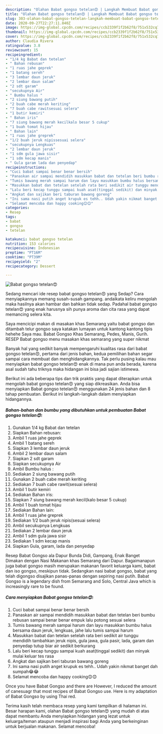 ```yaml
---
description: "Olahan Babat gongso tetelan😍 | Langkah Membuat Babat gongso tetelan😍 Yang Enak Banget"
title: "Olahan Babat gongso tetelan😍 | Langkah Membuat Babat gongso tetelan😍 Yang Enak Banget"
slug: 303-olahan-babat-gongso-tetelan-langkah-membuat-babat-gongso-tetelan-yang-enak-banget
date: 2020-09-27T22:27:11.840Z
image: https://img-global.cpcdn.com/recipes/ccb2339f1f2b62f8/751x532cq70/babat-gongso-tetelan😍-foto-resep-utama.jpg
thumbnail: https://img-global.cpcdn.com/recipes/ccb2339f1f2b62f8/751x532cq70/babat-gongso-tetelan😍-foto-resep-utama.jpg
cover: https://img-global.cpcdn.com/recipes/ccb2339f1f2b62f8/751x532cq70/babat-gongso-tetelan😍-foto-resep-utama.jpg
author: Claudia Rivera
ratingvalue: 3.8
reviewcount: 15
recipeingredient:
- "1/4 kg Babat dan tetelan"
- " Bahan rebusan"
- "1 ruas jahe geprek"
- "1 batang sereh"
- "3 lembar daun jeruk"
- "2 lembar daun salam"
- "2 sdt garam"
- "secukupnya Air"
- " Bumbu halus "
- "2 siung bawang putih"
- "2 buah cabe merah keriting"
- "7 buah cabe rawitsesuai selera"
- "1 butir kemiri"
- " Bahan iris"
- "7 siung bawang merah kecilkalo besar 5 cukup"
- "1 buah tomat hijau"
- " Bahan lain"
- "1 ruas jahe greprek"
- "1/2 buah jeruk nipissesuai selera"
- "secukupnya Lengkuas"
- "2 lembar daun jeruk"
- "1 sdm gula jawa sisir"
- "1 sdm kecap manis"
- " Gula garam lada dan penyedap"
recipeinstructions:
- "Cuci babat sampai benar benar bersih"
- "Panaskan air sampai mendidih masukkan babat dan tetelan beri bumbu rebusan sampai benar benar empuk lalu potong sesuai selera"
- "Tumis bawang merah sampai harum dan layu masukkan bumbu halus bersama daun jeruk, lengkuas, jahe lalu tumis sampai harum"
- "Masukkan babat dan tetelan setelah rata beri sedikit air tunggu mendidih tambahkan jeruk nipis, gula jawa, gula pasir, lada, garam dan penyedap tutup biar air sedikit berkurang"
- "Lalu beri kecap tunggu sampai kuah asat(tinggal sedikit) dan minyak mulai keluar tes rasa"
- "Angkat dan sajikan beri taburan bawang goreng"
- "Ini sama nasi putih anget krupuk es tehh.. Udah yakin nikmat banget dah sumpah😂😂"
- "Selamat mencoba dan happy cooking😊😊"
categories:
- Resep
tags:
- babat
- gongso
- tetelan

katakunci: babat gongso tetelan 
nutrition: 153 calories
recipecuisine: Indonesian
preptime: "PT16M"
cooktime: "PT39M"
recipeyield: "2"
recipecategory: Dessert

---
```



![Babat gongso tetelan😍](https://img-global.cpcdn.com/recipes/ccb2339f1f2b62f8/751x532cq70/babat-gongso-tetelan😍-foto-resep-utama.jpg)

Sedang mencari ide resep babat gongso tetelan😍 yang Sedap? Cara menyiapkannya memang susah-susah gampang. andaikata keliru mengolah maka hasilnya akan hambar dan bahkan tidak sedap. Padahal babat gongso tetelan😍 yang enak harusnya sih punya aroma dan cita rasa yang dapat memancing selera kita.

Saya mencicipi makan di masakan khas Semarang yaitu babat gongso dan ditambah telur gongso saya katakan lumayan untuk kantong kantong tipis hehehe Saya mau. Babat Gongso Khas Semarang, Pedes, Manis, Gurih. RESEP Babat gongso menu masakan khas semarang yang super nikmat

Banyak hal yang sedikit banyak mempengaruhi kualitas rasa dari babat gongso tetelan😍, pertama dari jenis bahan, kedua pemilihan bahan segar sampai cara membuat dan menghidangkannya. Tak perlu pusing kalau mau menyiapkan babat gongso tetelan😍 enak di mana pun anda berada, karena asal sudah tahu triknya maka hidangan ini bisa jadi sajian istimewa.


Berikut ini ada beberapa tips dan trik praktis yang dapat diterapkan untuk mengolah babat gongso tetelan😍 yang siap dikreasikan. Anda bisa menyiapkan Babat gongso tetelan😍 menggunakan 24 jenis bahan dan 8 tahap pembuatan. Berikut ini langkah-langkah dalam menyiapkan hidangannya.

<!--inarticleads1-->

##### Bahan-bahan dan bumbu yang dibutuhkan untuk pembuatan Babat gongso tetelan😍:

1. Gunakan 1/4 kg Babat dan tetelan
1. Siapkan  Bahan rebusan:
1. Ambil 1 ruas jahe geprek
1. Ambil 1 batang sereh
1. Siapkan 3 lembar daun jeruk
1. Ambil 2 lembar daun salam
1. Siapkan 2 sdt garam
1. Siapkan secukupnya Air
1. Ambil  Bumbu halus :
1. Sediakan 2 siung bawang putih
1. Gunakan 2 buah cabe merah keriting
1. Sediakan 7 buah cabe rawit(sesuai selera)
1. Ambil 1 butir kemiri
1. Sediakan  Bahan iris:
1. Siapkan 7 siung bawang merah kecil(kalo besar 5 cukup)
1. Ambil 1 buah tomat hijau
1. Sediakan  Bahan lain:
1. Ambil 1 ruas jahe greprek
1. Sediakan 1/2 buah jeruk nipis(sesuai selera)
1. Ambil secukupnya Lengkuas
1. Sediakan 2 lembar daun jeruk
1. Ambil 1 sdm gula jawa sisir
1. Sediakan 1 sdm kecap manis
1. Siapkan  Gula, garam, lada dan penyedap


Resep Babat Gongso ala Dapur Bunda Didi, Gampang, Enak Banget Dimakan dengan Nasi Makanan khas Semarang dari Dapur. Bagaimanapun juga babat gongso masih merupakan makanan favorit keluarga kami, babat dan iso gongso, meskipun tidak. Sedangkan nasi babat gongso, babat yang telah digongso disajikan panas-panas dengan sepiring nasi putih. Babat Gongso is a legendary dish from Semarang and Solo, Central Java which is increasingly rare to be found. 

<!--inarticleads2-->

##### Cara menyiapkan Babat gongso tetelan😍:

1. Cuci babat sampai benar benar bersih
1. Panaskan air sampai mendidih masukkan babat dan tetelan beri bumbu rebusan sampai benar benar empuk lalu potong sesuai selera
1. Tumis bawang merah sampai harum dan layu masukkan bumbu halus bersama daun jeruk, lengkuas, jahe lalu tumis sampai harum
1. Masukkan babat dan tetelan setelah rata beri sedikit air tunggu mendidih tambahkan jeruk nipis, gula jawa, gula pasir, lada, garam dan penyedap tutup biar air sedikit berkurang
1. Lalu beri kecap tunggu sampai kuah asat(tinggal sedikit) dan minyak mulai keluar tes rasa
1. Angkat dan sajikan beri taburan bawang goreng
1. Ini sama nasi putih anget krupuk es tehh.. Udah yakin nikmat banget dah sumpah😂😂
1. Selamat mencoba dan happy cooking😊😊


Once you have Babat Gongso and there are However, I reduced the amount of canesuagr that most recipes of Babat Gongso use. Here is my adaptation of Babat Gongso by using Thai red. 

Terima kasih telah membaca resep yang kami tampilkan di halaman ini. Besar harapan kami, olahan Babat gongso tetelan😍 yang mudah di atas dapat membantu Anda menyiapkan hidangan yang lezat untuk keluarga/teman ataupun menjadi inspirasi bagi Anda yang berkeinginan untuk berjualan makanan. Selamat mencoba!

